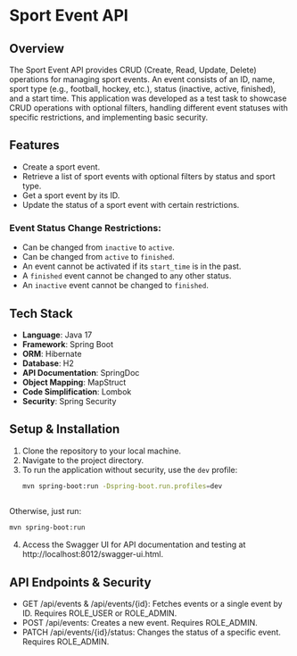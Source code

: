 # Sport Event API

## Overview

The Sport Event API provides CRUD (Create, Read, Update, Delete) operations for managing sport events. An event consists of an ID, name, sport type (e.g., football, hockey, etc.), status (inactive, active, finished), and a start time. This application was developed as a test task to showcase CRUD operations with optional filters, handling different event statuses with specific restrictions, and implementing basic security.

## Features

- Create a sport event.
- Retrieve a list of sport events with optional filters by status and sport type.
- Get a sport event by its ID.
- Update the status of a sport event with certain restrictions.

### Event Status Change Restrictions:

- Can be changed from `inactive` to `active`.
- Can be changed from `active` to `finished`.
- An event cannot be activated if its `start_time` is in the past.
- A `finished` event cannot be changed to any other status.
- An `inactive` event cannot be changed to `finished`.

## Tech Stack

- **Language**: Java 17
- **Framework**: Spring Boot
- **ORM**: Hibernate
- **Database**: H2
- **API Documentation**: SpringDoc
- **Object Mapping**: MapStruct
- **Code Simplification**: Lombok
- **Security**: Spring Security

## Setup & Installation

1. Clone the repository to your local machine.
2. Navigate to the project directory.
3. To run the application without security, use the `dev` profile:
   ```bash
   mvn spring-boot:run -Dspring-boot.run.profiles=dev
  
Otherwise, just run:
  ```bash
  mvn spring-boot:run
```
4. Access the Swagger UI for API documentation and testing at http://localhost:8012/swagger-ui.html.

## API Endpoints & Security

- GET /api/events & /api/events/{id}: Fetches events or a single event by ID. Requires ROLE_USER or ROLE_ADMIN.
- POST /api/events: Creates a new event. Requires ROLE_ADMIN.
- PATCH /api/events/{id}/status: Changes the status of a specific event. Requires ROLE_ADMIN.
